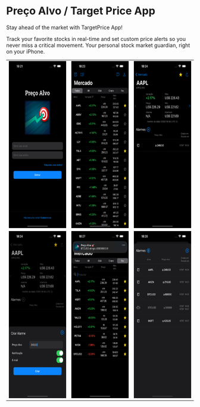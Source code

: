 # Preço Alvo / Target Price App

Stay ahead of the market with TargetPrice App!

Track your favorite stocks in real-time and set custom price alerts so you never miss a critical movement. Your personal stock market guardian, right on your iPhone.

<table>
  <tr>
  <td>
    <img src="images/login-d.png" height="450">
  </td>
  <td>
    <img src="images/stocks-d.png" height="450">
  </td>
  <td>
    <img src="images/stock-view-d.png" height="450">
  </td>
  </tr>
  <tr>
  <td>
    <img src="images/alarm-creation-d.png" height="450">
  </td>
  <td>
    <img src="images/popup-d.png" height="450">
  </td>
  <td>
    <img src="images/alarms-view-d.png" height="450">
  </td>
  </tr>
</table>
